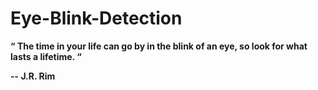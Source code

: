 # Eye-Blink-Detection
<b> “ The time in your life can go by in the blink of an eye, so look for what lasts a lifetime.  “

-- J.R. Rim

</b>
